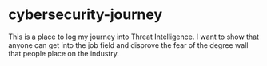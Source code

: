 # cybersecurity-journey
This is a place to log my journey into Threat Intelligence. I want to show that anyone can get into the job field and disprove the fear of the degree wall that people place on the industry. 
